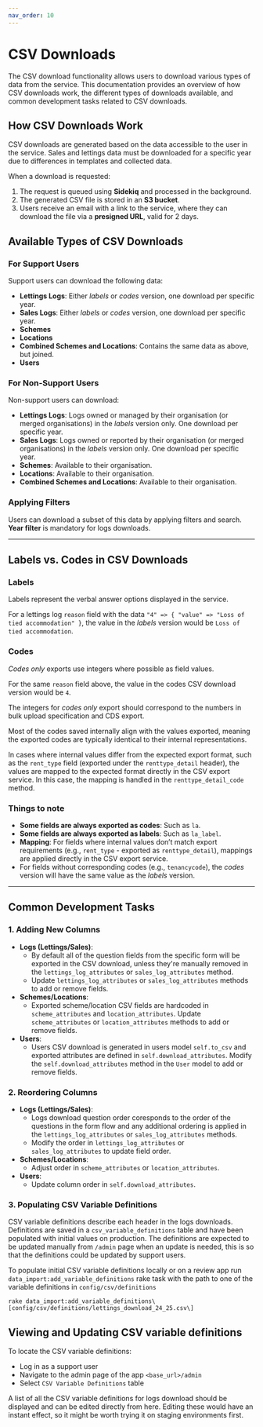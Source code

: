 ```yaml
---
nav_order: 10
---
```

# CSV Downloads

The CSV download functionality allows users to download various types of data from the service. This documentation provides an overview of how CSV downloads work, the different types of downloads available, and common development tasks related to CSV downloads.

## How CSV Downloads Work

CSV downloads are generated based on the data accessible to the user in the service. Sales and lettings data must be downloaded for a specific year due to differences in templates and collected data.

When a download is requested:
1. The request is queued using **Sidekiq** and processed in the background.
2. The generated CSV file is stored in an **S3 bucket**.
3. Users receive an email with a link to the service, where they can download the file via a **presigned URL**, valid for 2 days.

## Available Types of CSV Downloads

### For Support Users
Support users can download the following data:
- **Lettings Logs**: Either *labels* or *codes* version, one download per specific year.
- **Sales Logs**: Either *labels* or *codes* version, one download per specific year.
- **Schemes**
- **Locations**
- **Combined Schemes and Locations**: Contains the same data as above, but joined.
- **Users**

### For Non-Support Users
Non-support users can download:
- **Lettings Logs**: Logs owned or managed by their organisation (or merged organisations) in the *labels* version only. One download per specific year.
- **Sales Logs**: Logs owned or reported by their organisation (or merged organisations) in the *labels* version only. One download per specific year.
- **Schemes**: Available to their organisation.
- **Locations**: Available to their organisation.
- **Combined Schemes and Locations**: Available to their organisation.

### Applying Filters
Users can download a subset of this data by applying filters and search. **Year filter** is mandatory for logs downloads.

---

## Labels vs. Codes in CSV Downloads

### Labels
Labels represent the verbal answer options displayed in the service.

For a lettings log `reason` field with the data `"4" => { "value" => "Loss of tied accommodation" }`, the value in the *labels* version would be `Loss of tied accommodation`.

### Codes
_Codes only_ exports use integers where possible as field values.

For the same `reason` field above, the value in the codes CSV download version would be `4`.

The integers for _codes only_ export should correspond to the numbers in bulk upload specification and CDS export.

Most of the codes saved internally align with the values exported, meaning the exported codes are typically identical to their internal representations. 

In cases where internal values differ from the expected export format, such as the `rent_type` field (exported under the `renttype_detail` header), the values are mapped to the expected format directly in the CSV export service. In this case, the mapping is handled in the `renttype_detail_code` method.

### Things to note
- **Some fields are always exported as codes**: Such as `la`.
- **Some fields are always exported as labels**: Such as `la_label`.
- **Mapping**: For fields where internal values don’t match export requirements (e.g., `rent_type` - exported as `renttype_detail`), mappings are applied directly in the CSV export service.
- For fields without corresponding codes (e.g., `tenancycode`), the *codes* version will have the same value as the *labels* version.

---

## Common Development Tasks

### 1. Adding New Columns

- **Logs (Lettings/Sales)**: 
  - By default all of the question fields from the specific form will be exported in the CSV download, unless they're manually removed in the `lettings_log_attributes` or `sales_log_attributes` method. 
  - Update `lettings_log_attributes` or `sales_log_attributes` methods to add or remove fields.
- **Schemes/Locations**: 
  - Exported scheme/location CSV fields are hardcoded in `scheme_attributes` and `location_attributes`. Update `scheme_attributes` or `location_attributes` methods to add or remove fields.
- **Users**: 
  - Users CSV download is generated in users model `self.to_csv` and exported attributes are defined in `self.download_attributes`. Modify the `self.download_attributes` method in the `User` model to add or remove fields.

### 2. Reordering Columns
- **Logs (Lettings/Sales)**: 
  - Logs download question order coresponds to the order of the questions in the form flow and any additional ordering is applied in the `lettings_log_attributes` or `sales_log_attributes` methods.
  - Modify the order in `lettings_log_attributes` or `sales_log_attributes` to update field order.
- **Schemes/Locations**: 
  - Adjust order in `scheme_attributes` or `location_attributes`.
- **Users**: 
  - Update column order in `self.download_attributes`.

### 3. Populating CSV Variable Definitions
CSV variable definitions describe each header in the logs downloads.
Definitions are saved in a `csv_variable_definitions` table and have been populated with initial values on production. The definitions are expected to be updated manually from `/admin` page when an update is needed, this is so that the definitions could be updated by support users.

To populate initial CSV variable definitions locally or on a review app run `data_import:add_variable_definitions` rake task with the path to one of the variable definitions in `config/csv/definitions`

```
rake data_import:add_variable_definitions\[config/csv/definitions/lettings_download_24_25.csv\]
```

## Viewing and Updating CSV variable definitions
To locate the CSV variable definitions:
- Log in as a support user
- Navigate to the admin page of the app `<base_url>/admin`
- Select `CSV Variable Definitions` table

A list of all the CSV variable definitions for logs download should be displayed and can be edited directly from here. Editing these would have an instant effect, so it might be worth trying it on staging environments first.
